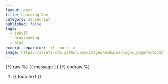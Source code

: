 ```yaml
---
layout: post
title: Learning Vue
category: JavaScript
published: false
tags:
  - jekyll
  - programming
  - blog
excerpt_separator:  <!--more-->
image: https://assets-cdn.github.com/images/modules/logos_page/Octocat.png
---
```


<div id="app">
	{% raw  %}
		{{ message }}
	{% endraw %}
</div>

<div id="app-4">
  <ol>
    <li v-for="todo in todos">
      {{ todo.text }}
      <span v-html="todo.text"></span>
    </li>
  </ol>
</div>

<script rel="text/javascript" src="https://unpkg.com/vue"></script>
<script rel="text/javascript" src="{{ site.baseurl }}/assets/js/vue-test.js"></script>
